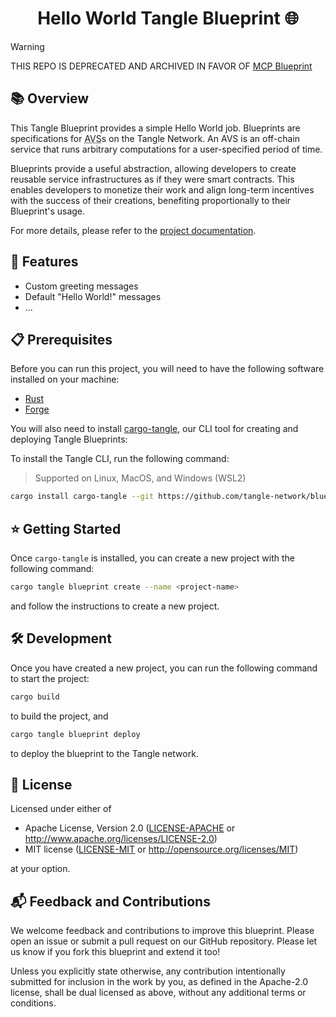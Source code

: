 # <h1 align="center">Hello World Tangle Blueprint 🌐</h1>

> [!WARNING]
> 
> THIS REPO IS DEPRECATED AND ARCHIVED IN FAVOR OF [MCP Blueprint](https://github.com/tangle-network/mcp-blueprint)

## 📚 Overview

This Tangle Blueprint provides a simple Hello World job.
Blueprints are specifications for <abbr title="Actively Validated Services">AVS</abbr>s on the Tangle Network. An AVS is
an off-chain service that runs arbitrary computations for a user-specified period of time.

Blueprints provide a useful abstraction, allowing developers to create reusable service infrastructures as if they were
smart contracts. This enables developers to monetize their work and align long-term incentives with the success of their
creations, benefiting proportionally to their Blueprint's usage.

For more details, please refer to the [project documentation](https://docs.tangle.tools/developers/blueprints/introduction).

## 🚀 Features

- Custom greeting messages
- Default "Hello World!" messages
- ...

## 📋 Prerequisites

Before you can run this project, you will need to have the following software installed on your machine:

- [Rust](https://www.rust-lang.org/tools/install)
- [Forge](https://getfoundry.sh)

You will also need to install [cargo-tangle](https://crates.io/crates/cargo-tangle), our CLI tool for creating and
deploying Tangle Blueprints:

To install the Tangle CLI, run the following command:

> Supported on Linux, MacOS, and Windows (WSL2)

```bash
cargo install cargo-tangle --git https://github.com/tangle-network/blueprint
```

## ⭐ Getting Started

Once `cargo-tangle` is installed, you can create a new project with the following command:

```sh
cargo tangle blueprint create --name <project-name>
```

and follow the instructions to create a new project.

## 🛠️ Development

Once you have created a new project, you can run the following command to start the project:

```sh
cargo build
```

to build the project, and

```sh
cargo tangle blueprint deploy
```

to deploy the blueprint to the Tangle network.

## 📜 License

Licensed under either of

* Apache License, Version 2.0
  ([LICENSE-APACHE](LICENSE-APACHE) or http://www.apache.org/licenses/LICENSE-2.0)
* MIT license
  ([LICENSE-MIT](LICENSE-MIT) or http://opensource.org/licenses/MIT)

at your option.

## 📬 Feedback and Contributions

We welcome feedback and contributions to improve this blueprint.
Please open an issue or submit a pull request on our GitHub repository.
Please let us know if you fork this blueprint and extend it too!

Unless you explicitly state otherwise, any contribution intentionally submitted
for inclusion in the work by you, as defined in the Apache-2.0 license, shall be
dual licensed as above, without any additional terms or conditions.

